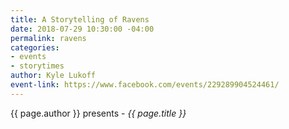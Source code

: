 ```yaml
---
title: A Storytelling of Ravens
date: 2018-07-29 10:30:00 -04:00
permalink: ravens
categories:
- events
- storytimes
author: Kyle Lukoff
event-link: https://www.facebook.com/events/229289904524461/
---
```


{{ page.author }} presents - *{{ page.title }}*
